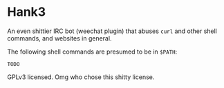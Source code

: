 Hank3
=====

An even shittier IRC bot (weechat plugin) that abuses `curl` and other shell
commands, and websites in general.

The following shell commands are presumed to be in `$PATH`:

    TODO

GPLv3 licensed. Omg who chose this shitty license.
